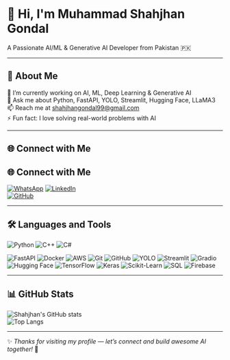 # 👋 Hi, I'm Muhammad Shahjhan Gondal
A Passionate AI/ML & Generative AI Developer from Pakistan 🇵🇰

---

## 🌱 About Me

🌱 I’m currently working on AI, ML, Deep Learning & Generative AI  
💬 Ask me about Python, FastAPI, YOLO, Streamlit, Hugging Face, LLaMA3  
📫 Reach me at [shahjhangondal99@gmail.com](mailto:shahjhangondal99@gmail.com)  
⚡ Fun fact: I love solving real-world problems with AI  

---

## 🌐 Connect with Me
## 🌐 Connect with Me
[![WhatsApp](https://img.shields.io/badge/WhatsApp-25D366?style=for-the-badge&logo=whatsapp&logoColor=white)](https://wa.me/923406337733)
[![LinkedIn](https://img.shields.io/badge/LinkedIn-0077B5?style=for-the-badge&logo=linkedin&logoColor=white)](https://www.linkedin.com/in/muhammad-shahjhan-gondal-493884311/)  
[![GitHub](https://img.shields.io/badge/GitHub-181717?style=for-the-badge&logo=github&logoColor=white)](https://github.com/shahjhan99)

---

## 🛠️ Languages and Tools

<!-- Languages -->
![Python](https://img.shields.io/badge/Python-3776AB?style=for-the-badge&logo=python&logoColor=white)
![C++](https://img.shields.io/badge/C++-00599C?style=for-the-badge&logo=c%2B%2B&logoColor=white)
![C#](https://img.shields.io/badge/C%23-239120?style=for-the-badge&logo=c-sharp&logoColor=white)

<!-- Tools & Frameworks -->
![FastAPI](https://img.shields.io/badge/FastAPI-005571?style=for-the-badge&logo=fastapi)
![Docker](https://img.shields.io/badge/Docker-2496ED?style=for-the-badge&logo=docker&logoColor=white)
![AWS](https://img.shields.io/badge/AWS-232F3E?style=for-the-badge&logo=amazonaws&logoColor=white)
![Git](https://img.shields.io/badge/Git-F05032?style=for-the-badge&logo=git&logoColor=white)
![GitHub](https://img.shields.io/badge/GitHub-181717?style=for-the-badge&logo=github&logoColor=white)
![YOLO](https://img.shields.io/badge/YOLO-FF6F00?style=for-the-badge&logo=openCV&logoColor=white)
![Streamlit](https://img.shields.io/badge/Streamlit-FF4B4B?style=for-the-badge&logo=streamlit&logoColor=white)
![Gradio](https://img.shields.io/badge/Gradio-FFB000?style=for-the-badge&logo=gradio&logoColor=white)
![Hugging Face](https://img.shields.io/badge/HuggingFace-FFD21F?style=for-the-badge&logo=huggingface&logoColor=black)
![TensorFlow](https://img.shields.io/badge/TensorFlow-FF6F00?style=for-the-badge&logo=tensorflow&logoColor=white)
![Keras](https://img.shields.io/badge/Keras-D00000?style=for-the-badge&logo=keras&logoColor=white)
![Scikit-Learn](https://img.shields.io/badge/Scikit--Learn-F7931E?style=for-the-badge&logo=scikit-learn&logoColor=white)
![SQL](https://img.shields.io/badge/SQL-4479A1?style=for-the-badge&logo=mysql&logoColor=white)
![Firebase](https://img.shields.io/badge/Firebase-FFCA28?style=for-the-badge&logo=firebase&logoColor=black)

---

## 📊 GitHub Stats

![Shahjhan's GitHub stats](https://github-readme-stats.vercel.app/api?username=shahjhan99&show_icons=true&theme=radical)  
![Top Langs](https://github-readme-stats.vercel.app/api/top-langs/?username=shahjhan99&layout=compact&theme=radical)

---

✨ *Thanks for visiting my profile — let’s connect and build awesome AI together!* 🚀
